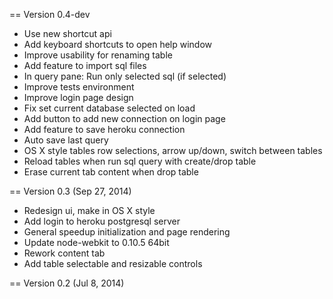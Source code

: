 == Version 0.4-dev

* Use new shortcut api
* Add keyboard shortcuts to open help window
* Improve usability for renaming table
* Add feature to import sql files
* In query pane: Run only selected sql (if selected)
* Improve tests environment
* Improve login page design
* Fix set current database selected on load
* Add button to add new connection on login page
* Add feature to save heroku connection
* Auto save last query
* OS X style tables row selections, arrow up/down, switch between tables
* Reload tables when run sql query with create/drop table
* Erase current tab content when drop table

== Version 0.3 (Sep 27, 2014)

* Redesign ui, make in OS X style
* Add login to heroku postgresql server
* General speedup initialization and page rendering
* Update node-webkit to 0.10.5 64bit
* Rework content tab
* Add table selectable and resizable controls

== Version 0.2 (Jul 8, 2014)
